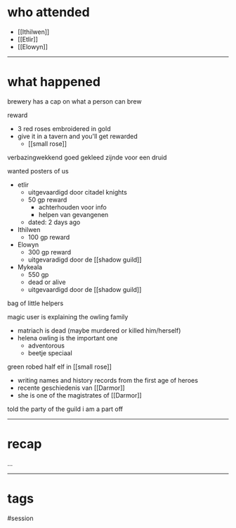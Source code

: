 # who attended

- [[Ithilwen]]
- [[Etlir]]
- [[Elowyn]]

---
# what happened

brewery has a cap on what a person can brew

reward
- 3 red roses embroidered in gold
- give it in a tavern and you'll get rewarded
	-  [[small rose]]

verbazingwekkend goed gekleed zijnde voor een druid

wanted posters of us
- etlir
	- uitgevaardigd door citadel knights
	- 50 gp reward 
		- achterhouden voor info
		- helpen van gevangenen
	- dated: 2 days ago
- Ithilwen
	- 100 gp reward
- Elowyn
	- 300 gp reward
	- uitgevaradigd door de [[shadow guild]]
- Mykeala
	- 550 gp
	- dead or alive
	- uitgevaardigd door de [[shadow guild]]

bag of little helpers

magic user is explaining the owling family
- matriach is dead (maybe murdered or killed him/herself)
- helena owling is the important one
	- adventorous
	- beetje speciaal

green robed half elf in [[small rose]]
- writing names and history records from the first age of heroes 
- recente geschiedenis van [[Darmor]]
- she is one of the magistrates of [[Darmor]]

told the party of the guild i am a part off

---
# recap

...

---
# tags

#session